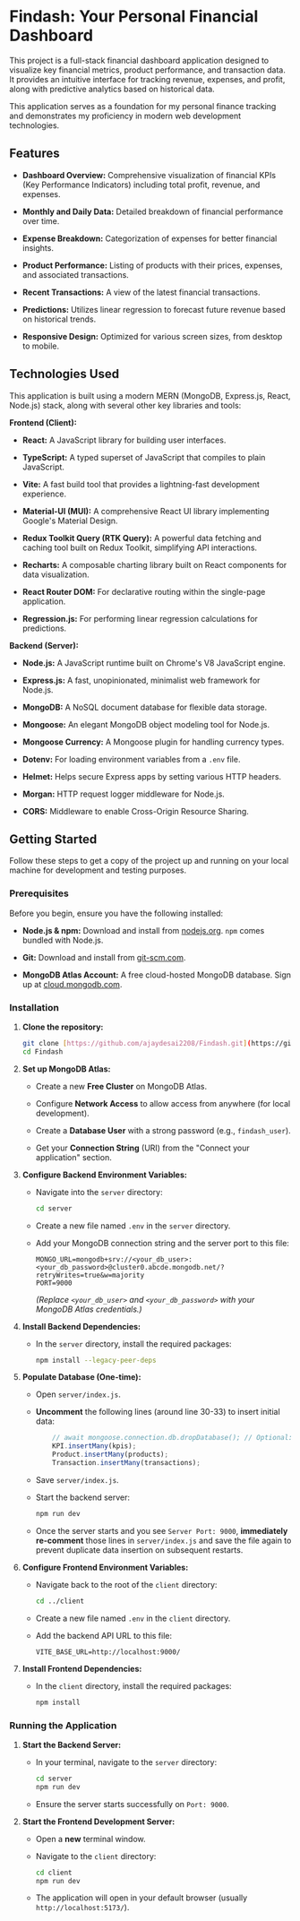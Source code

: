 # Findash: Your Personal Financial Dashboard

This project is a full-stack financial dashboard application designed to visualize key financial metrics, product performance, and transaction data. It provides an intuitive interface for tracking revenue, expenses, and profit, along with predictive analytics based on historical data.

This application serves as a foundation for my personal finance tracking and demonstrates my proficiency in modern web development technologies.

## Features

* **Dashboard Overview:** Comprehensive visualization of financial KPIs (Key Performance Indicators) including total profit, revenue, and expenses.

* **Monthly and Daily Data:** Detailed breakdown of financial performance over time.

* **Expense Breakdown:** Categorization of expenses for better financial insights.

* **Product Performance:** Listing of products with their prices, expenses, and associated transactions.

* **Recent Transactions:** A view of the latest financial transactions.

* **Predictions:** Utilizes linear regression to forecast future revenue based on historical trends.

* **Responsive Design:** Optimized for various screen sizes, from desktop to mobile.

## Technologies Used

This application is built using a modern MERN (MongoDB, Express.js, React, Node.js) stack, along with several other key libraries and tools:

**Frontend (Client):**

* **React:** A JavaScript library for building user interfaces.

* **TypeScript:** A typed superset of JavaScript that compiles to plain JavaScript.

* **Vite:** A fast build tool that provides a lightning-fast development experience.

* **Material-UI (MUI):** A comprehensive React UI library implementing Google's Material Design.

* **Redux Toolkit Query (RTK Query):** A powerful data fetching and caching tool built on Redux Toolkit, simplifying API interactions.

* **Recharts:** A composable charting library built on React components for data visualization.

* **React Router DOM:** For declarative routing within the single-page application.

* **Regression.js:** For performing linear regression calculations for predictions.

**Backend (Server):**

* **Node.js:** A JavaScript runtime built on Chrome's V8 JavaScript engine.

* **Express.js:** A fast, unopinionated, minimalist web framework for Node.js.

* **MongoDB:** A NoSQL document database for flexible data storage.

* **Mongoose:** An elegant MongoDB object modeling tool for Node.js.

* **Mongoose Currency:** A Mongoose plugin for handling currency types.

* **Dotenv:** For loading environment variables from a `.env` file.

* **Helmet:** Helps secure Express apps by setting various HTTP headers.

* **Morgan:** HTTP request logger middleware for Node.js.

* **CORS:** Middleware to enable Cross-Origin Resource Sharing.

## Getting Started

Follow these steps to get a copy of the project up and running on your local machine for development and testing purposes.

### Prerequisites

Before you begin, ensure you have the following installed:

* **Node.js & npm:** Download and install from [nodejs.org](https://nodejs.org/). `npm` comes bundled with Node.js.

* **Git:** Download and install from [git-scm.com](https://git-scm.com/).

* **MongoDB Atlas Account:** A free cloud-hosted MongoDB database. Sign up at [cloud.mongodb.com](https://cloud.mongodb.com/).

### Installation

1.  **Clone the repository:**

    ```bash
    git clone [https://github.com/ajaydesai2208/Findash.git](https://github.com/ajaydesai2208/Findash.git)
    cd Findash

    ```

2.  **Set up MongoDB Atlas:**

    * Create a new **Free Cluster** on MongoDB Atlas.

    * Configure **Network Access** to allow access from anywhere (for local development).

    * Create a **Database User** with a strong password (e.g., `findash_user`).

    * Get your **Connection String** (URI) from the "Connect your application" section.

3.  **Configure Backend Environment Variables:**

    * Navigate into the `server` directory:

        ```bash
        cd server

        ```

    * Create a new file named `.env` in the `server` directory.

    * Add your MongoDB connection string and the server port to this file:

        ```env
        MONGO_URL=mongodb+srv://<your_db_user>:<your_db_password>@cluster0.abcde.mongodb.net/?retryWrites=true&w=majority
        PORT=9000

        ```

        *(Replace `<your_db_user>` and `<your_db_password>` with your MongoDB Atlas credentials.)*

4.  **Install Backend Dependencies:**

    * In the `server` directory, install the required packages:

        ```bash
        npm install --legacy-peer-deps

        ```

5.  **Populate Database (One-time):**

    * Open `server/index.js`.

    * **Uncomment** the following lines (around line 30-33) to insert initial data:

        ```javascript
            // await mongoose.connection.db.dropDatabase(); // Optional: uncomment to clear existing data
            KPI.insertMany(kpis);
            Product.insertMany(products);
            Transaction.insertMany(transactions);

        ```

    * Save `server/index.js`.

    * Start the backend server:

        ```bash
        npm run dev

        ```

    * Once the server starts and you see `Server Port: 9000`, **immediately re-comment** those lines in `server/index.js` and save the file again to prevent duplicate data insertion on subsequent restarts.

6.  **Configure Frontend Environment Variables:**

    * Navigate back to the root of the `client` directory:

        ```bash
        cd ../client

        ```

    * Create a new file named `.env` in the `client` directory.

    * Add the backend API URL to this file:

        ```env
        VITE_BASE_URL=http://localhost:9000/

        ```

7.  **Install Frontend Dependencies:**

    * In the `client` directory, install the required packages:

        ```bash
        npm install

        ```

### Running the Application

1.  **Start the Backend Server:**

    * In your terminal, navigate to the `server` directory:

        ```bash
        cd server
        npm run dev

        ```

    * Ensure the server starts successfully on `Port: 9000`.

2.  **Start the Frontend Development Server:**

    * Open a **new** terminal window.

    * Navigate to the `client` directory:

        ```bash
        cd client
        npm run dev

        ```

    * The application will open in your default browser (usually `http://localhost:5173/`).


